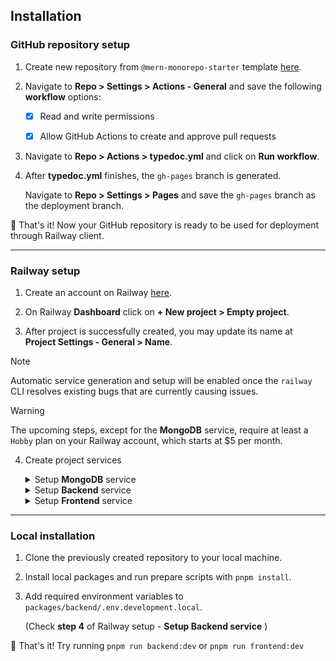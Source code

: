 ## Installation

### GitHub repository setup

1. Create new repository from `@mern-monorepo-starter` template [here](https://github.com/new?template_name=monorepo-mern-railway-starter&template_owner=brunotot).

2. Navigate to **Repo > Settings > Actions - General** and save the following **workflow** options:
   
   - [x] Read and write permissions
   - [x] Allow GitHub Actions to create and approve pull requests


3. Navigate to **Repo > Actions > typedoc.yml** and click on **Run workflow**.

4. After **typedoc.yml** finishes,  the `gh-pages` branch is generated.

   Navigate to **Repo > Settings > Pages** and save the `gh-pages` branch as the deployment branch.

🚀 That's it! Now your GitHub repository is ready to be used for deployment through Railway client.

---

### Railway setup

1. Create an account on Railway [here](https://railway.app/login).

2. On Railway **Dashboard** click on **+ New project > Empty project**.

3. After project is successfully created, you may update its name at **Project Settings - General > Name**.

<!--2. Install `@railway/cli` if you don't have it already

   ```sh
   npm i -g @railway/cli
   ```

3. Now you have access to the **railway** command. See [Railway CLI documentation](https://docs.railway.app/reference/cli-api)

   ```sh
   railway --help
   ```

4. Login to Railway CLI

   ```sh
   railway login
   ```

5. Create a new Railway project

   ```sh
   railway init
   ```-->

> [!NOTE]
> Automatic service generation and setup will be enabled once the `railway` CLI resolves existing bugs that are currently causing issues.

> [!WARNING]
> The upcoming steps, except for the **MongoDB** service, require at least a `Hobby` plan on your Railway account, which starts at $5 per month.

4. Create project services

   <details>

      <summary>Setup <b>MongoDB</b> service</summary>

      - Create MongoDB service by clicking on **New > Database > Add MongoDB**
      - Under **MongoDB Service > Data** create `test` database
      - Under **MongoDB Service > Data** create `production` database
      - Under **MongoDB Service > Data** create `development` database
      - Under **MongoDB Service > Variables** section, find and store the value of `MONGO_URL` locally

   </details>

   <details>

      <summary>Setup <b>Backend</b> service</summary>

      - Create Backend service by clicking on **New > GitHub Repo**
      - Connect your repository to your Railway project
      - Edit service name to `Backend`
      - Under **Backend > Settings > Build** set `pnpm run backend:build` as the build command
      - Under **Backend > Settings > Deploy** set `pnpm run backend:start` as the deploy command
      - Add the following environment variables:
         - **MONGO_URL** = {the connection string copied from `setup MongoDB service` section}
         - **MONGO_DATABASE** = production
         - **ACCESS_TOKEN_SECRET** = accessTokenSecret
         - **REFRESH_TOKEN_SECRET** = refreshTokenSecret
      - That's it! You can now hit the **Deploy** button
      - Optionally you can generate a custom domain name on **Backend > Settings > Networking > Generate Domain**

   </details>

   <details>

      <summary>Setup <b>Frontend</b> service</summary>

      - Create Frontend service by clicking on **New > GitHub Repo**
      - Connect your repository to your Railway project
      - Edit service name to `Frontend`
      - Under **Frontend > Settings > Build** set `pnpm run frontend:build` as the build command
      - Under **Frontend > Settings > Deploy** set `pnpm run frontend:start` as the deploy command
      - That's it! You can now hit the **Deploy** button
      - Optionally you can generate a custom domain name on **Frontend > Settings > Networking > Generate Domain**

   </details>

---

### Local installation

1. Clone the previously created repository to your local machine.

2. Install local packages and run prepare scripts with `pnpm install`.

3. Add required environment variables to `packages/backend/.env.development.local`.
   
   (Check **step 4** of Railway setup - **Setup Backend service** )

🚀 That's it! Try running `pnpm run backend:dev` or `pnpm run frontend:dev`